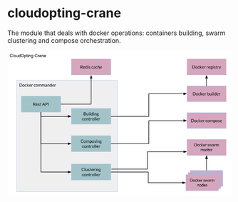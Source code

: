 # cloudopting-crane
The module that deals with docker operations: containers building, swarm clustering and compose orchestration.

![Module diagram](/readmeResources/diagram.png)
